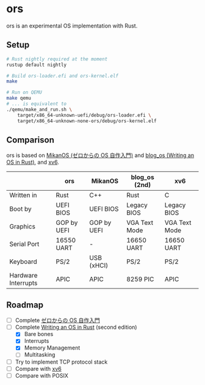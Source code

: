 # ors

ors is an experimental OS implementation with Rust.

## Setup

```bash
# Rust nightly required at the moment
rustup default nightly

# Build ors-loader.efi and ors-kernel.elf
make

# Run on QEMU
make qemu
# ... is equivalent to
./qemu/make_and_run.sh \
    target/x86_64-unknown-uefi/debug/ors-loader.efi \
    target/x86_64-unknown-none-ors/debug/ors-kernel.elf
```

## Comparison

ors is based on [MikanOS (ゼロからの OS 自作入門)](https://www.amazon.co.jp/gp/product/B08Z3MNR9J) and [blog_os (Writing an OS in Rust)](https://os.phil-opp.com/), and [xv6](https://github.com/mit-pdos/xv6-public).

|                     | ors         | MikanOS     | blog_os (2nd) | xv6           |
| ------------------- | ----------- | ----------- | ------------- | ------------- |
| Written in          | Rust        | C++         | Rust          | C             |
| Boot by             | UEFI BIOS   | UEFI BIOS   | Legacy BIOS   | Legacy BIOS   |
| Graphics            | GOP by UEFI | GOP by UEFI | VGA Text Mode | VGA Text Mode |
| Serial Port         | 16550 UART  | -           | 16650 UART    | 16650 UART    |
| Keyboard            | PS/2        | USB (xHCI)  | PS/2          | PS/2          |
| Hardware Interrupts | APIC        | APIC        | 8259 PIC      | APIC          |

## Roadmap

- [ ] Complete [ゼロからの OS 自作入門](https://www.amazon.co.jp/gp/product/B08Z3MNR9J)
- [ ] Complete [Writing an OS in Rust](https://os.phil-opp.com/) (second edition)
  - [x] Bare bones
  - [x] Interrupts
  - [x] Memory Management
  - [ ] Multitasking
- [ ] Try to implement TCP protocol stack
- [ ] Compare with [xv6](https://github.com/mit-pdos/xv6-public)
- [ ] Compare with POSIX
